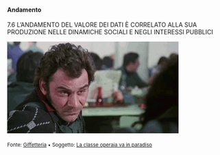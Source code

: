 #### Andamento

<span class="tesi">7.6 L’ANDAMENTO DEL VALORE DEI DATI È CORRELATO ALLA SUA PRODUZIONE NELLE DINAMICHE SOCIALI E NEGLI INTERESSI PUBBLICI</span>

![La classe operaia va in paradiso](../assets/images/classeoperaiatric.gif ':size=450x100%')

<small> Fonte: [Giffetteria](http://giffetteria.it/gif/cera-volta-pollon/) • Soggetto: [La classe operaia va in paradiso](https://it.wikipedia.org/wiki/La_classe_operaia_va_in_paradiso)</small>

